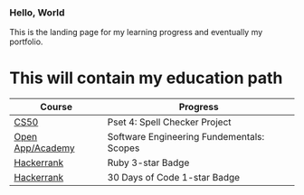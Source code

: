 ### Hello, World

This is the landing page for my learning progress and eventually my portfolio.


# This will contain my education path
Course | Progress
------------ | -------------
[CS50](https://docs.cs50.net/2019/x/psets/4/speller/hashtable/speller.html) | Pset 4: Spell Checker Project
[Open App/Academy](https://open.appacademy.io/) | Software Engineering Fundementals: Scopes
[Hackerrank](https://www.hackerrank.com/domains/ruby?filters%5Bstatus%5D%5B%5D=unsolved&badge_type=ruby) | Ruby 3-star Badge
[Hackerrank](https://www.hackerrank.com/domains/tutorials/30-days-of-code?filters%5Bstatus%5D%5B%5D=unsolved&badge_type=30-days-of-code) | 30 Days of Code 1-star Badge



